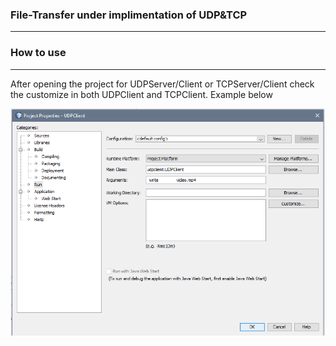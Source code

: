 ### File-Transfer under implimentation of UDP&TCP 

-------------

### How to use

-------------

After opening the project for UDPServer/Client or TCPServer/Client check the customize in both UDPClient and TCPClient. Example below

<img src = "images/interface.PNG" >

